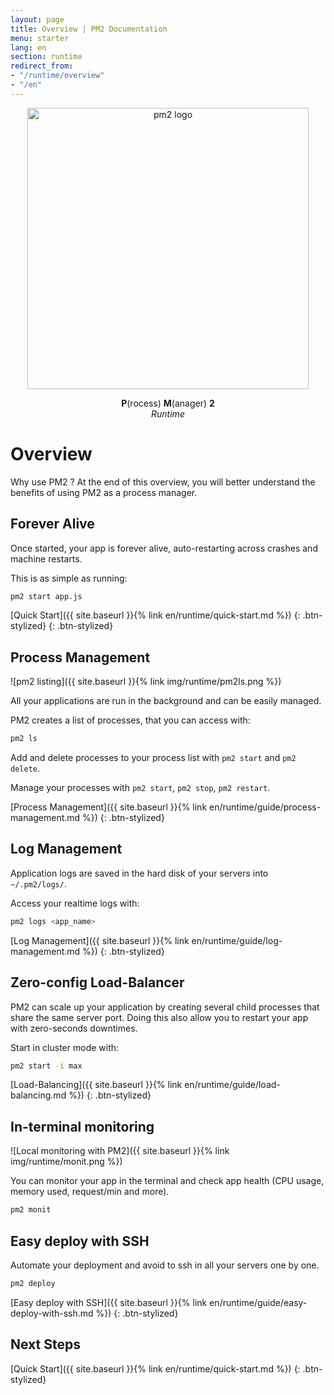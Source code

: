 ```yaml
---
layout: page
title: Overview | PM2 Documentation
menu: starter
lang: en
section: runtime
redirect_from:
- "/runtime/overview"
- "/en"
---
```


<p align="center">
    <img width="450px" src="{{ site.baseurl }}/img/runtime/runtime-black.png" alt="pm2 logo">
</p>
<p align="center">
    <b>P</b>(rocess) <b>M</b>(anager) <b>2</b><br/>
    <i>Runtime</i>
</p>

# Overview

Why use PM2 ? At the end of this overview, you will better understand the benefits of using PM2 as a process manager.

## Forever Alive

Once started, your app is forever alive, auto-restarting across crashes and machine restarts.

This is as simple as running:
```bash
pm2 start app.js
```

[Quick Start]({{ site.baseurl }}{% link en/runtime/quick-start.md %})
{: .btn-stylized}
{: .btn-stylized}

## Process Management

![pm2 listing]({{ site.baseurl }}{% link img/runtime/pm2ls.png %})

All your applications are run in the background and can be easily managed.

PM2 creates a list of processes, that you can access with:

```bash
pm2 ls
```

Add and delete processes to your process list with `pm2 start` and `pm2 delete`.

Manage your processes with `pm2 start`, `pm2 stop`, `pm2 restart`.

[Process Management]({{ site.baseurl }}{% link en/runtime/guide/process-management.md %})
{: .btn-stylized}


## Log Management

Application logs are saved in the hard disk of your servers into `~/.pm2/logs/`.

Access your realtime logs with:

```bash
pm2 logs <app_name>
```

[Log Management]({{ site.baseurl }}{% link en/runtime/guide/log-management.md %})
{: .btn-stylized}


## Zero-config Load-Balancer

PM2 can scale up your application by creating several child processes that share the same server port. Doing this also allow you to restart your app with zero-seconds downtimes.

Start in cluster mode with:
```bash
pm2 start -i max
```

[Load-Balancing]({{ site.baseurl }}{% link en/runtime/guide/load-balancing.md %})
{: .btn-stylized}

## In-terminal monitoring

![Local monitoring with PM2]({{ site.baseurl }}{% link img/runtime/monit.png %})

You can monitor your app in the terminal and check app health (CPU usage, memory used, request/min and more).

```bash
pm2 monit
```

## Easy deploy with SSH

Automate your deployment and avoid to ssh in all your servers one by one.

```bash
pm2 deploy
```

[Easy deploy with SSH]({{ site.baseurl }}{% link en/runtime/guide/easy-deploy-with-ssh.md %})
{: .btn-stylized}

## Next Steps

[Quick Start]({{ site.baseurl }}{% link en/runtime/quick-start.md %})
{: .btn-stylized}
